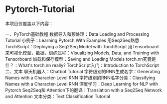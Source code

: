 # Pytorch-Tutorial

本项目仅覆盖以下内容：

一、PyTorch基础教程
数据导入和预处理：Data Loading and Processing Tutorial
小例子：Learning Pytorch With Examples
用Seq2Seq熟悉TorchScript：Deploying a Seq2Seq Model with TorchScript
用Tensorboard来可视化模型，数据，训练过程：Visualizing Models, Data, and Training with Tensorboard
加载和保存模型：Saving and Loading Models
torch.nn究竟是什？：What's torch.nn really?
TorchScript入门：Introduction to TorchScript
二、文本
聊天机器人：Chatbot Tutorial
字符级别的RNN生成名字：Generating Names with a Character-Level RNN
字符级别的RNN名字分类：Classifying Names with a Character-Level RNN
深度学习：Deep Learning for NLP with Pytorch
Seq2Seq和 Attention下的翻译：Translation with a Seq2Seq Network and Attention
文本分类：Text Classification Tutorial
